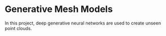 # Generative Mesh Models
In this project, deep generative neural networks are used to create unseen point clouds.
